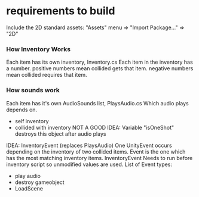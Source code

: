 # requirements to build

Include the 2D standard assets: "Assets" menu => "Import Package..." => "2D"


### How Inventory Works
Each item has its own inventory, Inventory.cs
Each item in the inventory has a number.
positive numbers mean collided gets that item.
negative numbers mean collided requires that item.

### How sounds work
Each item has it's own AudioSounds list, PlaysAudio.cs
Which audio plays depends on.
- self inventory
- collided with inventory
NOT A GOOD IDEA: Variable "isOneShot" destroys this object after audio plays

IDEA: InventoryEvent (replaces PlaysAudio)
One UnityEvent occurs depending on the inventory of two collided items.
Event is the one which has the most matching inventory items.
InventoryEvent Needs to run before inventory script so unmodified values are used.
List of Event types:
- play audio
- destroy gameobject
- LoadScene